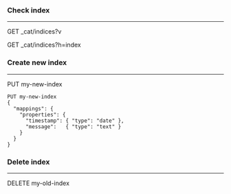### Check index
---

GET _cat/indices?v

GET _cat/indices?h=index


### Create new index
---

PUT my-new-index

```http
PUT my-new-index
{
  "mappings": {
    "properties": {
      "timestamp": { "type": "date" },
      "message":   { "type": "text" }
    }
  }
}
```

### Delete index
---

DELETE my-old-index
